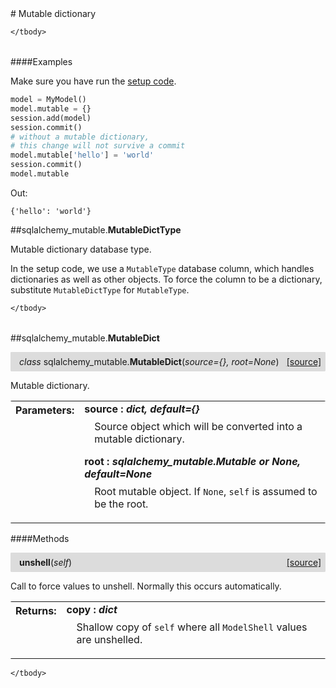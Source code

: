 <script src="https://cdn.mathjax.org/mathjax/latest/MathJax.js?config=TeX-AMS-MML_HTMLorMML" type="text/javascript"></script>

<link rel="stylesheet" href="https://assets.readthedocs.org/static/css/readthedocs-doc-embed.css" type="text/css" />

<style>
    a.src-href {
        float: right;
    }
    p.attr {
        margin-top: 0.5em;
        margin-left: 1em;
    }
    p.func-header {
        background-color: gainsboro;
        border-radius: 0.1em;
        padding: 0.5em;
        padding-left: 1em;
    }
    table.field-table {
        border-radius: 0.1em
    }
</style># Mutable dictionary

<table class="docutils field-list field-table" frame="void" rules="none">
    <col class="field-name" />
    <col class="field-body" />
    <tbody valign="top">
        
    </tbody>
</table>

####Examples

Make sure you have run the [setup code](setup.md).

```python
model = MyModel()
model.mutable = {}
session.add(model)
session.commit()
# without a mutable dictionary,
# this change will not survive a commit
model.mutable['hello'] = 'world'
session.commit()
model.mutable
```

Out:

```
{'hello': 'world'}
```

##sqlalchemy_mutable.**MutableDictType**



Mutable dictionary database type.

In the setup code, we use a `MutableType` database column, which handles
dictionaries as well as other objects. To force the column to be a
dictionary, substitute `MutableDictType` for `MutableType`.

<table class="docutils field-list field-table" frame="void" rules="none">
    <col class="field-name" />
    <col class="field-body" />
    <tbody valign="top">
        
    </tbody>
</table>





##sqlalchemy_mutable.**MutableDict**

<p class="func-header">
    <i>class</i> sqlalchemy_mutable.<b>MutableDict</b>(<i>source={}, root=None</i>) <a class="src-href" target="_blank" href="https://github.com/dsbowen/sqlalchemy-mutable/sqlalchemy_mutable/mutable_dict.py#L51">[source]</a>
</p>

Mutable dictionary.

<table class="docutils field-list field-table" frame="void" rules="none">
    <col class="field-name" />
    <col class="field-body" />
    <tbody valign="top">
        <tr class="field">
    <th class="field-name"><b>Parameters:</b></td>
    <td class="field-body" width="100%"><b>source : <i>dict, default={}</i></b>
<p class="attr">
    Source object which will be converted into a mutable dictionary.
</p>
<b>root : <i>sqlalchemy_mutable.Mutable or None, default=None</i></b>
<p class="attr">
    Root mutable object. If <code>None</code>, <code>self</code> is assumed to be the root.
</p></td>
</tr>
    </tbody>
</table>



####Methods



<p class="func-header">
    <i></i> <b>unshell</b>(<i>self</i>) <a class="src-href" target="_blank" href="https://github.com/dsbowen/sqlalchemy-mutable/sqlalchemy_mutable/mutable_dict.py#L123">[source]</a>
</p>

Call to force values to unshell. Normally this occurs automatically.

<table class="docutils field-list field-table" frame="void" rules="none">
    <col class="field-name" />
    <col class="field-body" />
    <tbody valign="top">
        <tr class="field">
    <th class="field-name"><b>Returns:</b></td>
    <td class="field-body" width="100%"><b>copy : <i>dict</i></b>
<p class="attr">
    Shallow copy of <code>self</code> where all <code>ModelShell</code> values are unshelled.
</p></td>
</tr>
    </tbody>
</table>





<table class="docutils field-list field-table" frame="void" rules="none">
    <col class="field-name" />
    <col class="field-body" />
    <tbody valign="top">
        
    </tbody>
</table>


